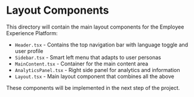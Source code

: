# Layout Components

This directory will contain the main layout components for the Employee Experience Platform:

- `Header.tsx` - Contains the top navigation bar with language toggle and user profile
- `Sidebar.tsx` - Smart left menu that adapts to user personas
- `MainContent.tsx` - Container for the main content area
- `AnalyticsPanel.tsx` - Right side panel for analytics and information
- `Layout.tsx` - Main layout component that combines all the above

These components will be implemented in the next step of the project.
